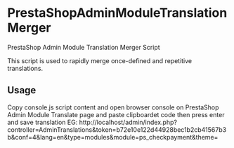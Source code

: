 # PrestaShopAdminModuleTranslationMerger
PrestaShop Admin Module Translation Merger Script

This script is used to rapidly merge once-defined and repetitive translations.

Usage
---------

Copy console.js script content and open browser console on PrestaShop Admin Module Translate page and paste clipboardet code then press enter and save translation
EG: http://localhost/admin/index.php?controller=AdminTranslations&token=b72e10e122d44928bec1b2cb41567b3b&conf=4&lang=en&type=modules&module=ps_checkpayment&theme=